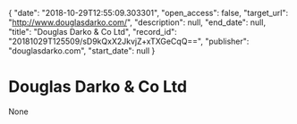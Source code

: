 {
  "date": "2018-10-29T12:55:09.303301", 
  "open_access": false, 
  "target_url": "http://www.douglasdarko.com/", 
  "description": null, 
  "end_date": null, 
  "title": "Douglas Darko & Co Ltd", 
  "record_id": "20181029T125509/sD9kQxX2JkvjZ+xTXGeCqQ==", 
  "publisher": "douglasdarko.com", 
  "start_date": null
}

# Douglas Darko & Co Ltd

None
